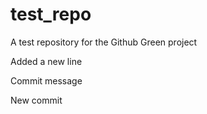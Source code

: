 # test_repo
A test repository for the Github Green project

Added a new line

Commit message

New commit